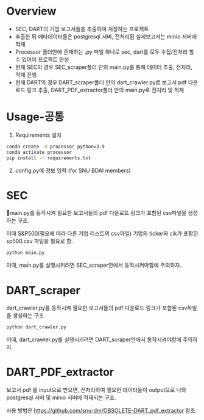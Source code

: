 # Overview
* SEC, DART의 기업 보고서들을 추출하여 저장하는 프로젝트
* 추출한 뒤 메타데이터들은 postgresql 서버, 전처리된 실제보고서는 minio 서버에 적재
* Processor 폴더안에 존재하는 .py 파일 하나로 sec, dart를 모두 수집/전처리 할 수 있어야 프로젝트 완성
* 현재 SEC의 경우 SEC_scraper폴더 안의 main.py를 통해 데이터 추출, 전처리, 적재 진행
* 현재 DART의 경우 DART_scraper폴더 안의 dart_crawler.py로 보고서 pdf 다운로드 링크 추출,
DART_PDF_extractor폴더 안의 main.py로 전처리 및 적재

# Usage-공통
1. Requirements 설치
```bash
conda create -n processor python=3.9
conda activate processor
pip install -r requirements.txt
```

2. config.py에 정보 입력 (for SNU BDAI members)

# SEC
main.py를 동작시켜 필요한 보고서들의 pdf 다운로드 링크가 포함된 csv파일을 생성하는 구조.

이때 S&P500(필요에 따라 다른 기업 리스트의 csv파일) 기업의 ticker와 cik가 포함된 sp500.csv 파일을 필요로 함.

```bash
python main.py
```

이때, main.py를 실행시키려면 SEC_scraper안에서 동작시켜야함에 주의하자.

# DART_scraper
dart_crawler.py를 동작시켜 필요한 보고서들의 pdf 다운로드 링크가 포함된 csv파일을 생성하는 구조.

```bash
python dart_crawler.py
```

이때, dart_crawler.py를 실행시키려면 DART_scraper안에서 동작시켜야함에 주의하자.

# DART_PDF_extractor
보고서 pdf 를 input으로 받으면, 전처리하여 필요한 데이터들이 output으로 나와 postgresql 서버 및 minio 서버에 적재되는 구조.

사용 방법은
<https://github.com/snu-dm/OBSOLETE-DART_pdf_extractor> 참조.
